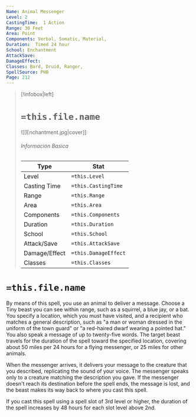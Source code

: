```yaml
---
Name: Animal Messenger
Level: 2
CastingTime:  1 Action 
Range: 30 Feet
Area: Point
Components: Verbal, Somatic, Material, 
Duration:  Timed 24 hour
School: Enchantment
AttackSave: 
DamageEffect: 
Classes: Bard, Druid, Ranger, 
SpellSource: PHB
Page: 212
---
```


>[!infobox|left]
># `=this.file.name`
>![[Enchantment.jpg|cover]]
> ###### Información Basica
> Type |  Stat |
> ---|---|
> Level | `=this.Level` |
> Casting Time | `=this.CastingTime` |
> Range | `=this.Range` |
> Area | `=this.Area` |
> Components | `=this.Components` |
> Duration | `=this.Duration` |
> School | `=this.School` |
> Attack/Save | `=this.AttackSave` |
> Damage/Effect | `=this.DamageEffect` |
> Classes | `=this.Classes` |

# `=this.file.name`
By means of this spell, you use an animal to deliver a message. Choose a Tiny beast you can see within range, such as a squirrel, a blue jay, or a bat. You specify a location, which you must have visited, and a recipient who matches a general description, such as &quot;a man or woman dressed in the uniform of the town guard&quot; or &quot;a red-haired dwarf wearing a pointed hat.&quot; You also speak a message of up to twenty-five words. The target beast travels for the duration of the spell toward the specified location, covering about 50 miles per 24 hours for a flying messenger, or 25 miles for other animals.

When the messenger arrives, it delivers your message to the creature that you described, replicating the sound of your voice. The messenger speaks only to a creature matching the description you gave. If the messenger doesn&#x27;t reach its destination before the spell ends, the message is lost, and the beast makes its way back to where you cast this spell.



 


 


If you cast this spell using a spell slot of 3rd level or higher, the duration of the spell increases by 48 hours for each slot level above 2nd. 